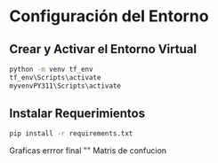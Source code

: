 # Configuración del Entorno

## Crear y Activar el Entorno Virtual

```bash
python -m venv tf_env
tf_env\Scripts\activate
myvenvPY311\Scripts\activate
```

## Instalar Requerimientos
```bash 
pip install -r requirements.txt
```


Graficas 
errror final ""
Matris de confucion